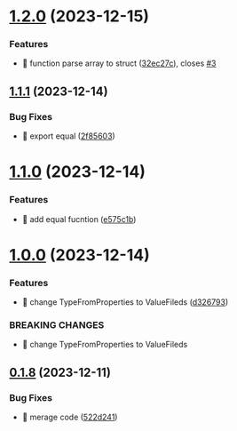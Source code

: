 

# [1.2.0](https://github.com/unipackage/utils/compare/v1.1.1...v1.2.0) (2023-12-15)


### Features

* 🎸 function parse array to struct ([32ec27c](https://github.com/unipackage/utils/commit/32ec27c78a17e68b7d7f7b7b7b06cbd16d2a4a3a)), closes [#3](https://github.com/unipackage/utils/issues/3)

## [1.1.1](https://github.com/unipackage/utils/compare/v1.1.0...v1.1.1) (2023-12-14)


### Bug Fixes

* 🐛 export equal ([2f85603](https://github.com/unipackage/utils/commit/2f856036367f6ea28131e614f42a843684f504f9))

# [1.1.0](https://github.com/unipackage/utils/compare/v1.0.0...v1.1.0) (2023-12-14)


### Features

* 🎸 add equal fucntion ([e575c1b](https://github.com/unipackage/utils/commit/e575c1b4f96b348849dfb7c87252144991161b6b))

# [1.0.0](https://github.com/unipackage/utils/compare/v0.1.8...v1.0.0) (2023-12-14)


### Features

* 🎸 change TypeFromProperties  to ValueFileds ([d326793](https://github.com/unipackage/utils/commit/d32679380df9e074cbe007f9237afc48be877231))


### BREAKING CHANGES

* 🧨 change TypeFromProperties  to ValueFileds

## [0.1.8](https://github.com/unipackage/utils/compare/v0.1.6...v0.1.8) (2023-12-11)


### Bug Fixes

* 🐛 merage code ([522d241](https://github.com/unipackage/utils/commit/522d2417a7e51399cf5fc475ee56a1fb3fb7586f))
